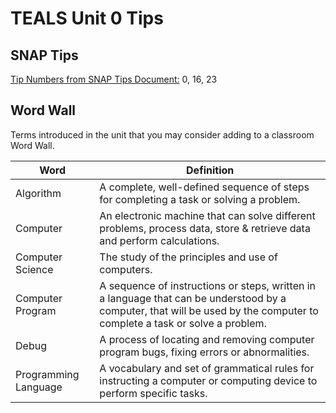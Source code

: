 # TEALS Unit 0 Tips

## SNAP Tips
[Tip Numbers from SNAP Tips Document:](https://github.com/TEALSK12/introduction-to-computer-science/blob/master/Snap%20Tips.docx?raw=true) 0, 16, 23

## Word Wall
Terms introduced in the unit that you may consider adding to a classroom Word Wall.

| Word     | Definition                                 |
| ------------- | --------------------------------------------- |
| Algorithm    | A complete, well-defined sequence of steps for completing a task or solving a problem.|
| Computer     | An electronic machine that can solve different problems, process data, store & retrieve data and perform calculations. |
| Computer Science    | The study of the principles and use of computers.|
| Computer Program   | A sequence of instructions or steps, written in a language that can be understood by a computer, that will be used by the computer to complete a task or solve a problem.|
| Debug   | A process of locating and removing computer program bugs, fixing errors or abnormalities. |
| Programming Language   | A vocabulary and set of grammatical rules for instructing a computer or computing device to perform specific tasks.  |
